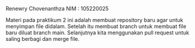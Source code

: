 Renewry Chovenanthza
NIM : 105220025

Materi pada praktikum 2 ini adalah membuat repository baru agar untuk menyimpan file didalam. Setelah itu membuat branch untuk membuat file baru diluat branch main. Selanjutnya kita menggunakan pull request untuk saling berbagi dan merge file.



